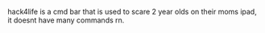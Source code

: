 hack4life is a cmd bar that is used to scare 2 year olds on their moms ipad, it doesnt have many commands rn.
